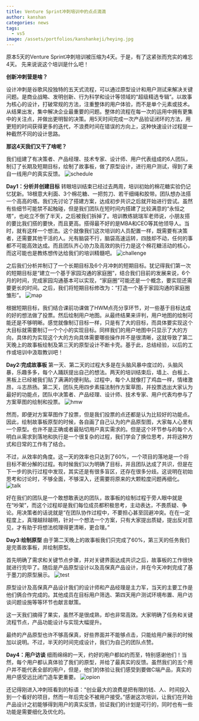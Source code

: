 ```yaml
---
title: Venture Sprint冲刺培训中的点点滴滴
author: kanshan
categories: news
tags:
  - vs5
image: /assets/portfolios/kanshankeji/heying.jpg
---
```

原本5天的Venture Sprint冲刺培训被压缩为4天。于是，有了这紧张而充实的难忘4天。
先来说说这个培训是什么吧！

**创新冲刺营是啥？**

设计冲刺是谷歌风投独特的五天式流程，可以通过原型设计和用户测试来解决关键问题。是商业战略、发明创新、行为科学和设计等领域的“超级精选专辑”。以故事为核心的设计，打破常规的方法，注重整体的用户体验，而不是单个元素或技术。从结果出发，集中解决企业最重要的问题。整体的流程在每一次的运用中拥有更集中的关注点，并做出更明智的决策。用5天时间完成一次产品验证闭环的方法，用更短的时间获得更多的迭代，不浪费时间在错误的方向上，这种快速设计过程是一种截然不同的设计思路。

**那这4天我们又干了啥呢？**

我们组建了有决策者、产品经理、技术专家、设计师、用户代表组成的6人团队，制订了长期及短期目标，绘制了故事板，做了原型设计，进行用户测试，得到了来自一线用户的真实反馈。
![schedule](/assets/2019/05-kanshankeji-sprint/1-schedule.jpg)

**Day1：分析并创建目标**
转眼培训结束已经过去两周，培训初始的棉花糖实验仍记忆犹新。18根意大利面、3个棉花糖、一把剪刀、若干细绳和胶带。团队想办法搭一个高高的塔。我们先讨论了搭建方案，达成初步共识之后就开始进行尝试。虽然有些细节可能禁不起触碰，但是我们团队在短时间内搭建了比较满意的“永恒之塔”，也屹立不倒了半天，之后被我们拆掉了。培训教练姚瑞军老师说，小朋友搭的要比我们搭的要快，而且更高。搭得最不好的是MBA和CEO等其他领导人。当时，就有这样一个想法。这个就像我们这次培训的人员配置一样，既需要有决策者，还需要其他干活的人。光有脑袋不行，脑袋高速运转，四肢却不动，任何的事都不可能高效达成。而且团队齐心协力及高效的执行力是这个棉花糖活动的核心，而这可能也是教练想传达给我们的培训精髓吧。
![challenge](/assets/2019/05-kanshankeji-sprint/2-challenge.jpg)

之后我们分析并制订了一个长期目标及6个月冲刺的短期目标。犹记得我们第一次的短期目标是“建立一个基于家园沟通的家庭圈”，结合我们目前的发展来说，6个月的时间，完成家园沟通基本可以实现，“家庭圈”可能还是一个概念，要实现还需要更长的时间。之后，我们将短期目标修改为：“打造一个基于家园沟通的家庭圈雏形”。
![map](/assets/2019/04-05-kanshankeji-sprint/3-map.jpg)

根据短期目标，我们结合课前功课做了HWM点亮分享环节，对一些基于目标达成的好的想法做了投票。然后绘制用户地图。从最终结果来评判，用户地图的绘制可能还是不够明晰。感觉就像制订目标一样，只是有了大的目标，而具体要实现这个大目标就需要制订一个个小的实现目标。同样我们的用户地图中只显示了大的方向，具体的为实现这个大的方向具体需要哪些操作并不是很清晰，这就导致了第二天晚上的故事板绘制及第三天的原型设计不断卡壳。基于此，总结经验，以后的工作或培训中汲取教训吧！

**Day2:完成故事板**
第一天、第二天的过程大多是在头脑风暴中度过的，头脑风暴，乐趣多多，每个人踊跃提出自己的想法。两天的培训结束后，墙上、白板上、黑板上已经被我们贴了满满的便利贴。过程中，每个人就像打了鸡血一样，情绪激昂，斗志昂扬。第二天，团队先用四步素描法制作方案草图，并投票选出大家认为最好的功能点，团队中决策者、产品经理、设计师、技术专家、用户代表均参与了方案草图的绘制和投票。
![hmw](/assets/2019/05-kanshankeji-sprint/4-hmw.jpg)

然而，即便对方案草图作了投票，但是我们投票的点还都是认为比较好的功能点。因此，绘制故事板原型的时候，各自画了自己认为的产品原型图，大家每人心里有一个原型。也许不是正确或者最贴切用户真实需求的。但是这个环节参与的每个人明白从需求到落地和执行是一个很复杂的过程，我们学会了换位思考，并将这种方式和日常的工作有了结合。

不过，从效率的角度。这一天的效率也只达到了60%，一个项目的落地是一个将目标不断分解的过程。有时候我们以为明确了目标，并且团队达成了共识，但是在下一步的执行过程中发现，其实还是有很多盲区，还存在很多分歧。这说明在初始思考和讨论时，不够全面，不够深入，还需要将原来的大颗粒度问题再细化。
![talk](/assets/2019/05-kanshankeji-sprint/5-talk.jpg)

好在我们的团队是一个敢想敢表达的团队，故事板的绘制过程于旁人眼中就是在“吵架”，而这个过程却是我们每位成员都积极思考，主动表达，不畏质疑、争论。用决策者的话说就是“在团队协作过程中，不要担心甚至回避冲突。在在一定程度上，真理越辩越明，针对一个想法一个方案，只有大家提出质疑，提出反对意见，才有助于将想法梳理得更清晰，更合理。”

**Day3:绘制原型**
由于第二天晚上的故事板我们只完成了60%，第三天的任务我们是完善故事板，并绘制原型。

首先明确了需求和关键节点步骤，并对关键界面达成共识之后，故事板的工作很快就进行完毕了。随后是产品原型设计以及高保真产品设计，并在今天冲刺完成了基于墨刀的原型展示。
![test](/assets/2019/05-kanshankeji-sprint/6-test.jpg)

原型设计及高保真产品设计我们的设计师和产品经理是主力军，当天的主要工作是他们俩合作完成的。其他成员在目标用户筛选、第四天用户测试环境布置、用户访谈问题设施等等环节也献言献策。

这一天我们摘得了果实，虽然不是很成熟，却也非常高效。大家明确了任务和关键流程节点，产品功能设计与实现大幅提升。

最终的产品原型也许不够高保真，好些界面并不能够点击，只能给用户展示的时候加以说明。不过，半天的时间完成设计，我们为自己的团队点赞。

**Day4：用户访谈**
细雨绵绵的一天，约好的用户都如约而至，特别感谢他们！当然，每个用户都认真体验了我们的原型，并给了最真实的反馈。虽然我们的五个用户并不能代表全部的用户，但是，他们的体验让我们感受到要做C端产品，真实的用户感受远比闭门造车更重要。
![opion](/assets/2019/05-kanshankeji-sprint/7-opion.jpg)

还记得刚进入冲刺班看到的标语：“创业最大的浪费是把有限的钱、人、时间投入到一个看好的项目，然而一年后完全不被用户接受。”感谢这次培训，让我们在开始产品设计之初能够得到用户的真实反馈，验证我们的计划是可行的，同时也有一些功能是需要细化及优化的。
